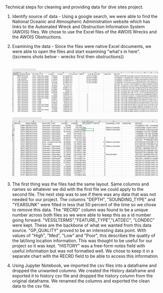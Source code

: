 Technical steps for cleaning and providing data for dive sites project.



1. Identify source of data - Using a google search, we were able to find the National Oceanic and Atmospheric Administration website which has links to the Automated Wreck and Obstruction Information System (AWOIS) files.  We chose to use the Excel files of the AWOIS Wrecks and the AWOIS Obstructions.

2. Examining the data - Since the files were native Excel documents, we were able to open the files and start examining "what's in here".  ((screens shots below - wrecks first then obstructions))

   ​	![pic1](https://github.com/cveras33/dive-sites-ETL/blob/main/Screenshots/wrecks-excel-raw.bmp)
   
   
      ![pic2](https://github.com/cveras33/dive-sites-ETL/blob/main/Screenshots/obstruct-excel-raw.bmp)

3. The first thing was the files had the same layout.  Same columns and names so whatever we did with the first file we could apply to the second file.  The next step was to see if there was any data that was not needed for our project.  The columns "DEPTH", "SOUNDING_TYPE" and "YEARSUNK" were filled in less that 50 percent of the time so we chose to remove this data.  The "RECRD" column was found to be a unique number across both files so we were able to keep this as a id number going forward.  "VESSLTERMS","FEATURE_TYPE","LATDEC", "LONDEC" were kept.  These are the backbone of what we wanted from this data source.  "GP_QUALITY" proved to be an interesting data point.   With values of "High", "Med", "Low" and "Poor", this describes the quality of the lat/long location information.  This was thought to be useful for our project so it was kept.  "HISTORY" was a free-form notes field with useful information but was not formatted well.  We chose to keep it in a separate chart with the RECRD field to be able to access this information

4. Using Jupyter Notebook, we imported the csv files into a dataframe and dropped the unwanted columns.  We created the History dataframe and exported it to history csv file and dropped the history column from the original dataframe.  We renamed the columns and exported the clean data to the csv file.
